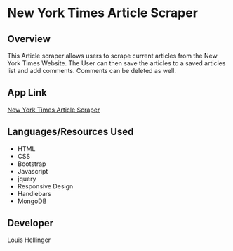 # New York Times Article Scraper

## Overview

This Article scraper allows users to scrape current articles from the New York Times Website. The User can then save the articles to a saved articles list and add comments.
Comments can be deleted as well.

## App Link
[New York Times Article Scraper](https://webnewsscraper.herokuapp.com/)

## Languages/Resources Used

- HTML
- CSS
- Bootstrap
- Javascript
- jquery
- Responsive Design
- Handlebars
- MongoDB

## Developer
Louis Hellinger
